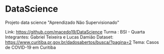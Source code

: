 # DataScience
Projeto data science "Aprendizado Não Supervisionado"


Link: https://github.com/macedo19/DataScience
Turma : BSI - Quarta
Integrantes: Gabriel Teixeira e Lucas Damião
Dataset: https://www.curitiba.pr.gov.br/dadosabertos/busca/?pagina=2
Tema: Casos de COVID-19 em Curitiba
